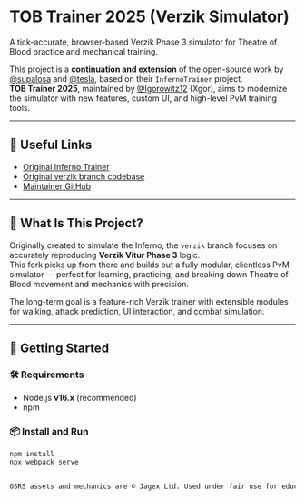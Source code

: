 # TOB Trainer 2025 (Verzik Simulator)

A tick-accurate, browser-based Verzik Phase 3 simulator for Theatre of Blood practice and mechanical training.

This project is a **continuation and extension** of the open-source work by [@supalosa](https://github.com/Supalosa) and [@tesla](https://github.com/tesla), based on their `InfernoTrainer` project.  
**TOB Trainer 2025**, maintained by [@Igorowitz12](https://github.com/Igorowitz12) (Xgor), aims to modernize the simulator with new features, custom UI, and high-level PvM training tools.

---

## 🔗 Useful Links

- [Original Inferno Trainer](https://www.infernotrainer.com/)
- [Original verzik branch codebase](https://github.com/Supalosa/InfernoTrainer/tree/verzik)
- [Maintainer GitHub](https://github.com/Igorowitz12)

---

## 🧠 What Is This Project?

Originally created to simulate the Inferno, the `verzik` branch focuses on accurately reproducing **Verzik Vitur Phase 3** logic.  
This fork picks up from there and builds out a fully modular, clientless PvM simulator — perfect for learning, practicing, and breaking down Theatre of Blood movement and mechanics with precision.

The long-term goal is a feature-rich Verzik trainer with extensible modules for walking, attack prediction, UI interaction, and combat simulation.

---

## 🚀 Getting Started

### 🛠 Requirements
- Node.js **v16.x** (recommended)
- npm

### 📦 Install and Run

```bash
npm install
npx webpack serve


OSRS assets and mechanics are © Jagex Ltd. Used under fair use for educational and non-commercial PvM training purposes.

